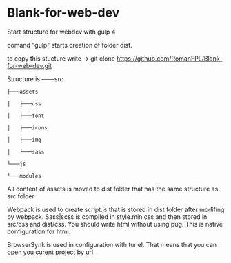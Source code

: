 # Blank-for-web-dev
Start  structure for webdev with gulp 4

comand "gulp" starts creation of folder dist.


to copy this stucture write → git clone https://github.com/RomanFPL/Blank-for-web-dev.git

Structure is 
───src

    ├───assets
    
    │   ├───css
    
    │   ├───font
    
    │   ├───icons
    
    │   ├───img
    
    │   └───sass
    
    └───js
    
    └───modules
      
 All content of assets is moved to dist folder that has the same structure as src folder
 
 Webpack is used to create script.js that is stored in dist folder after modifing by webpack.
 Sass|scss is compiled in style.min.css and then stored in src/css and dist/css.
 You should write html without using pug. This is native configuration for html.
 
 BrowserSynk is used in configuration with tunel. That means that you can open you curent project by url.

